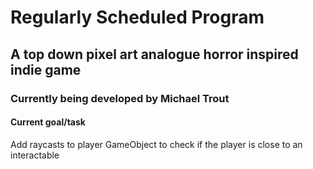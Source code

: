 # Regularly Scheduled Program
## A top down pixel art analogue horror inspired indie game
### Currently being developed by Michael Trout
#### Current goal/task
Add raycasts to player GameObject to check if the player is close to an interactable
